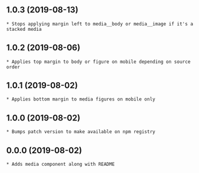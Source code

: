 ## 1.0.3 (2019-08-13)
	* Stops applying margin left to media__body or media__image if it's a stacked media

## 1.0.2 (2019-08-06)
	* Applies top margin to body or figure on mobile depending on source order

## 1.0.1 (2019-08-02)
	* Applies bottom margin to media figures on mobile only

## 1.0.0 (2019-08-02)
	* Bumps patch version to make available on npm registry

## 0.0.0 (2019-08-02)
	* Adds media component along with README
